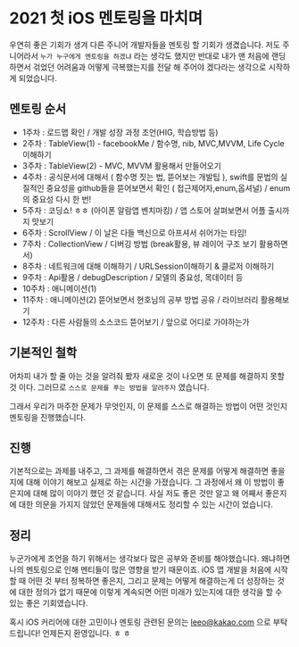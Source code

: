 # 2021 첫 iOS 멘토링을 마치며

우연히 좋은 기회가 생겨 다른 주니어 개발자들을 멘토링 할 기회가 생겼습니다. 저도 주니어라서 `누가 누구에게 멘토링을 하겠냐` 라는 생각도 했지만 반대로 내가 맨 처음에 랜딩하면서 걲었던 어려움과 어떻게 극복했는지를 전달 해 주어야 겠다라는 생각으로 시작하게 되었습니다.

## 멘토링 순서
- 1주차 : 로드맵 확인 / 개발 성장 과정 조언(HIG, 학습방법 등)  
- 2주차 : TableView(1) - facebookMe / 함수명, nib, MVC,MVVM, Life Cycle이해하기  
- 3주차 : TableView(2) - MVC, MVVM 활용해서 만들어오기  
- 4주차 : 공식문서에 대해서 ( 함수명 짓는 법, 뜯어보는 개발팁 ), swift를 문법의 실질적인 중요성을 github들을 뜯어보면서 확인 ( 접근제어자,enum,옵셔널)  / enum 의 중요성 다시 한 번!
- 5주차 : 코딩쇼! ㅎㅎ (아이폰 알람앱 벤치마킹) / 앱 스토어 살펴보면서 어플 출시까지 맛보기
- 6주차 : ScrollView / 이 날은 다들 백신으로 아프셔서 쉬어가는 타임!
- 7주차 : CollectionView / 디버깅 방법 (break활용, 뷰 레이어 구조 보기 활용하면서)
- 8주차 : 네트워크에 대해 이해하기 / URLSession이해하기 & 클로저 이해하기
- 9주차 : Api활용 / debugDescription / 모델의 중요성, 목데이터 등
- 10주차 : 애니메이션(1)
- 11주차 : 애니메이션(2) 뜯어보면서 현호님의 공부 방법 공유 / 라이브러리 활용해보기
- 12주차 : 다른 사람들의 소스코드 뜯어보기 / 앞으로 어디로 가야하는가

## 기본적인 철학
어차피 내가 할 줄 아는 것을 알려줘 봤자 새로운 것이 나오면 또 문제를 해결하지 못할 것 이다. 그러므로 `스스로 문제를 푸는 방법을 알려주자` 였습니다.

그래서 우리가 마주한 문제가 무엇인지, 이 문제를 스스로 해결하는 방법이 어떤 것인지 멘토링을 진행했습니다.

## 진행
기본적으로는 과제를 내주고, 그 과제를 해결하면서 겪은 문제를 어떻게 해결하면 좋을지에 대해 이야기 해보고 실제로 하는 시간을 가졌습니다. 그 과정에서 왜 이 방법이 좋은지에 대해 많이 이야기 했던 것 같습니다. 사실 저도 좋은 것만 알고 왜 어째서 좋은지에 대한 의문을 가지지 않았던 문제들에 대해서도 정리할 수 있는 시간이 었습니다.

## 정리
누군가에게 조언을 하기 위해서는 생각보다 많은 공부와 준비를 해야했습니다. 왜냐하면 나의 멘토링으로 인해 멘티들이 많은 영향을 받기 때문이죠. iOS 앱 개발을 처음에 시작할 때 어떤 것 부터 정복하면 좋은지, 그리고 문제는 어떻게 해결하는게 더 성장하는 것에 대한 정의가 없기 때문에 이렇게 계속되면 어떤 미래가 있는지에 대한 생각을 할 수 있는 좋은 기회였습니다.

혹시 iOS 커리어에 대한 고민이나 멘토링 관련된 문의는 leeo@kakao.com 으로 부탁드립니다! 언제든지 환영입니다. ㅎ ㅎ 
